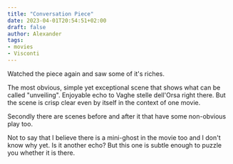 ```yaml
---
title: "Conversation Piece"
date: 2023-04-01T20:54:51+02:00
draft: false
author: Alexander
tags:
- movies
- Visconti
---
```


Watched the piece again and saw some of it's riches.

The most obvious, simple yet exceptional scene that shows what can be called "unveiling".
Enjoyable echo to Vaghe stelle dell'Orsa right there.
But the scene is crisp clear even by itself in the context of one movie.

Secondly there are scenes before and after it that have some non-obvious play too.

Not to say that I believe there is a mini-ghost in the movie too and I don't know why yet.
Is it another echo? But this one is subtle enough to puzzle you whether it is there.
